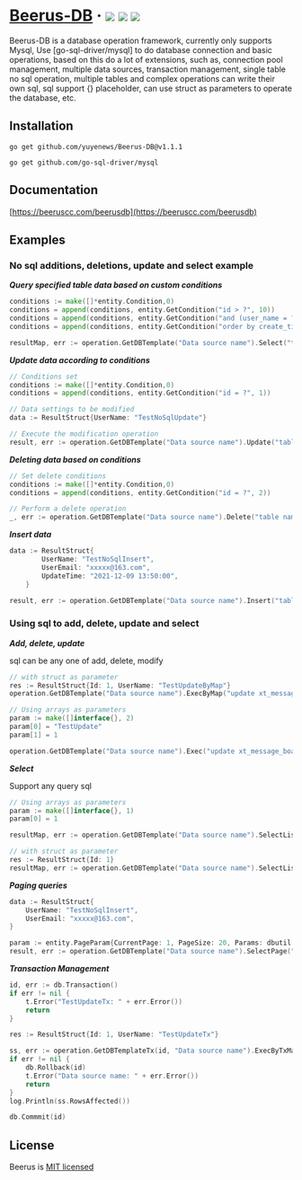 <h1> 
    <a href="https://beeruscc.com">Beerus-DB</a> ·
    <img src="https://img.shields.io/badge/licenes-MIT-brightgreen.svg"/> 
    <img src="https://img.shields.io/badge/golang-1.17.3-brightgreen.svg"/> 
    <img src="https://img.shields.io/badge/release-tags-brightgreen.svg"/>
</h1>

Beerus-DB is a database operation framework, currently only supports Mysql,
Use [go-sql-driver/mysql] to do database connection and basic operations, 
based on this do a lot of extensions, such as, connection pool management, 
multiple data sources, transaction management, single table no sql operation, 
multiple tables and complex operations can write their own sql, sql support {} placeholder, 
can use struct as parameters to operate the database, etc.

## Installation

```shell
go get github.com/yuyenews/Beerus-DB@v1.1.1

go get github.com/go-sql-driver/mysql
```

## Documentation

[https://beeruscc.com/beerusdb](https://beeruscc.com/beerusdb)

## Examples

###  No sql additions, deletions, update and select example

***Query specified table data based on custom conditions***
```go
conditions := make([]*entity.Condition,0)
conditions = append(conditions, entity.GetCondition("id > ?", 10))
conditions = append(conditions, entity.GetCondition("and (user_name = ? or age > ?)", "bee", 18))
conditions = append(conditions, entity.GetCondition("order by create_time desc", entity.NotWhere))

resultMap, err := operation.GetDBTemplate("Data source name").Select("table name", conditions)
```

***Update data according to conditions***

```go
// Conditions set
conditions := make([]*entity.Condition,0)
conditions = append(conditions, entity.GetCondition("id = ?", 1))

// Data settings to be modified
data := ResultStruct{UserName: "TestNoSqlUpdate"}

// Execute the modification operation
result, err := operation.GetDBTemplate("Data source name").Update("table name", dbutil.StructToMapIgnore(&data, data, true),conditions)

```

***Deleting data based on conditions***
```go
// Set delete conditions
conditions := make([]*entity.Condition,0)
conditions = append(conditions, entity.GetCondition("id = ?", 2))

// Perform a delete operation
_, err := operation.GetDBTemplate("Data source name").Delete("table name", conditions)
```

***Insert data***

```go
data := ResultStruct{
		UserName: "TestNoSqlInsert",
		UserEmail: "xxxxx@163.com",
		UpdateTime: "2021-12-09 13:50:00",
	}

result, err := operation.GetDBTemplate("Data source name").Insert("table name", dbutil.StructToMapIgnore(&data, data, true))

```

### Using sql to add, delete, update and select

***Add, delete, update***

sql can be any one of add, delete, modify
```go
// with struct as parameter
res := ResultStruct{Id: 1, UserName: "TestUpdateByMap"}
operation.GetDBTemplate("Data source name").ExecByMap("update xt_message_board set user_name = {user_name} where id = {id}", dbutil.StructToMap(&res, res))

// Using arrays as parameters
param := make([]interface{}, 2)
param[0] = "TestUpdate"
param[1] = 1

operation.GetDBTemplate("Data source name").Exec("update xt_message_board set user_name = ? where id = ?", param)

```

***Select***

Support any query sql
```go
// Using arrays as parameters
param := make([]interface{}, 1)
param[0] = 1

resultMap, err := operation.GetDBTemplate("Data source name").SelectList("select * from xt_message_board where id = ?", param)

// with struct as parameter
res := ResultStruct{Id: 1}
resultMap, err := operation.GetDBTemplate("Data source name").SelectListByMap("select * from xt_message_board where id < {id}", dbutil.StructToMap(&res, res))
```

***Paging queries***

```go
data := ResultStruct{
    UserName: "TestNoSqlInsert",
    UserEmail: "xxxxx@163.com",
}

param := entity.PageParam{CurrentPage: 1, PageSize: 20, Params: dbutil.StructToMap(&data, data)}
result, err := operation.GetDBTemplate("Data source name").SelectPage("select * from xt_message_board where user_name = {user_name} and user_email = {user_email}", param)
```

***Transaction Management***

```go
id, err := db.Transaction()
if err != nil {
    t.Error("TestUpdateTx: " + err.Error())
    return
}

res := ResultStruct{Id: 1, UserName: "TestUpdateTx"}

ss, err := operation.GetDBTemplateTx(id, "Data source name").ExecByTxMap("update xt_message_board set user_name = {user_name} where id = {id}", dbutil.StructToMap(&res, res))
if err != nil {
    db.Rollback(id)
    t.Error("Data source name: " + err.Error())
    return
}
log.Println(ss.RowsAffected())

db.Commmit(id)
```

## License

Beerus is [MIT licensed](https://github.com/yuyenews/Beerus-DB/blob/master/LICENSE)
